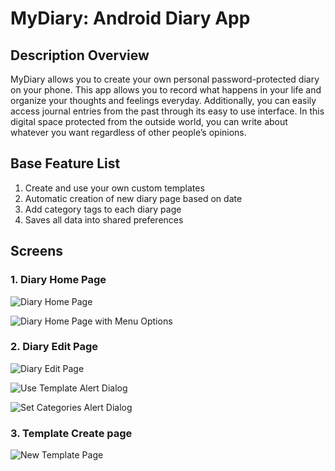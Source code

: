 # MyDiary: Android Diary App 

## Description Overview


MyDiary allows you to create your own personal password-protected diary on your phone. This app allows you to record what happens in your life and organize your thoughts and feelings everyday. Additionally, you can easily access journal entries from the past through its easy to use interface. In this digital space protected from the outside world, you can write about whatever you want regardless of other people’s opinions.

## Base Feature List


1. Create and use your own custom templates
2. Automatic creation of new diary page based on date
3. Add category tags to each diary page
4. Saves all data into shared preferences

## Screens

### 1. Diary Home Page

![Diary Home Page](https://github.com/vinod-kanigicherla/V-Diary/blob/master/images/Personal%20Diary%20Home%20Page.png)

![Diary Home Page with Menu Options](https://github.com/vinod-kanigicherla/V-Diary/blob/master/images/Diary%20App%20Home%20Page%20%2B%20Add%20and%20Clear%20all%20Templates.png)

### 2. Diary Edit Page

![Diary Edit Page](https://github.com/vinod-kanigicherla/V-Diary/blob/master/images/Personal%20Diary%20Page%20Edit.png)

![Use Template Alert Dialog](https://github.com/vinod-kanigicherla/V-Diary/blob/master/images/Use%20Template%20Diary%20App.png)

![Set Categories Alert Dialog](https://github.com/vinod-kanigicherla/V-Diary/blob/master/images/Set%20Categories%20Diary%20App%20Final.png)

### 3. Template Create page

![New Template Page](https://github.com/vinod-kanigicherla/V-Diary/blob/master/images/New%20Template%20Diary%20App.png)

